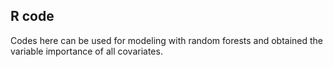 ## R code

Codes here can be used for modeling with random forests and obtained the variable importance of all covariates.


